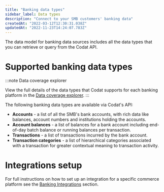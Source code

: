 ```yaml
---
title: "Banking data types"
sidebar_label: Data types
description: "Connect to your SMB customers' banking data"
createdAt: "2022-03-12T12:30:31.038Z"
updatedAt: "2022-11-23T14:24:07.783Z"
---
```


The data model for banking data sources includes all the data types that you can retrieve or query from the Codat API.

# Supported banking data types

:::note Data coverage explorer

View the full details of the data types that Codat supports for each banking platform in the <a className="external" href="https://knowledge.codat.io/supported-features/banking?view=tab-by-data-type" target="_blank">Data coverage explorer</a>.
:::

The following banking data types are available via Codat's API:

- **Accounts** - a list of all the SMB's bank accounts, with rich data like balances, account numbers and institutions holding the accounts.
- **Account balances** - a list of balances for a bank account including end-of-day batch balance or running balances per transaction.
- **Transactions** - a list of transactions incurred by the bank account.
- **Transaction categories** - a list of hierarchical categories associated with a transaction for greater contextual meaning to transaction activity.

# Integrations setup

For full instructions on how to set up an integration for a specific commerce platform see the [Banking Integrations](/banking/overview) section.
